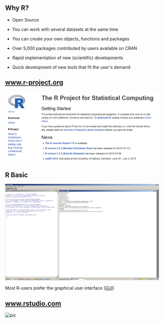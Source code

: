 Why R?
------

-   Open Source

-   You can work with several datasets at the same time

-   You can create your own objects, functions and packages

-   Over 5,000 packages contributed by users available on CRAN

-   Rapid implementation of new (scientific) developments

-   Quick development of new tools that fit the user's demand

www.r-project.org
-----------------

![picR](https://raw.githubusercontent.com/BernStZi/SamplingAndEsimation/master/graphs/RprojectNew.PNG)

R Basic
-------

![Ralt](https://raw.githubusercontent.com/BernStZi/SamplingAndEsimation/master/excercise/figure/Ralt.png)

Most R-users prefer the graphical user interface
([GUI](http://www.statmethods.net/interface/guis.html))

www.rstudio.com
---------------

![pic](https://www.rstudio.com/wp-content/uploads/2014/03/blue-250.png)
